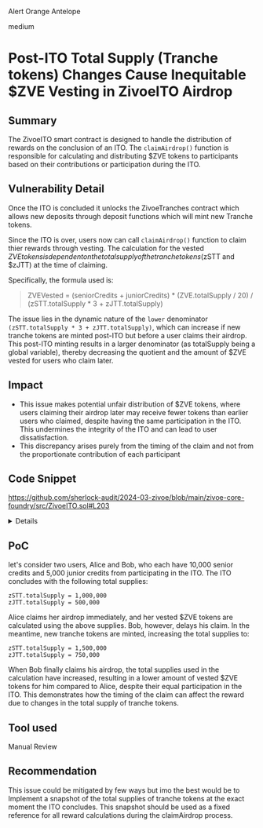 Alert Orange Antelope

medium

# Post-ITO Total Supply (Tranche tokens) Changes Cause Inequitable $ZVE Vesting in ZivoeITO Airdrop

## Summary

The ZivoeITO smart contract is designed to handle the distribution of rewards on the conclusion of an ITO. The `claimAirdrop()` function is responsible for calculating and distributing $ZVE tokens to participants based on their contributions or participation during the ITO.

## Vulnerability Detail

Once the ITO is concluded it unlocks the ZivoeTranches contract which allows new deposits through deposit functions which will mint new Tranche tokens. 

Since the ITO is over, users now can call `claimAirdrop()` function to claim thier rewards through vesting. 
The calculation for the vested $ZVE tokens is dependent on the total supply of the tranche tokens ($zSTT and $zJTT) at the time of claiming. 

Specifically, the formula used is:

> ZVEVested = (seniorCredits + juniorCredits) * (ZVE.totalSupply / 20) / (zSTT.totalSupply * 3 + zJTT.totalSupply)

The issue lies in the dynamic nature of the `lower` denominator `(zSTT.totalSupply * 3 + zJTT.totalSupply)`, which can increase if new tranche tokens are minted post-ITO but before a user claims their airdrop. This post-ITO minting results in a larger denominator (as totalSupply being a global variable), thereby decreasing the quotient and the amount of $ZVE vested for users who claim later.

## Impact

- This issue makes potential unfair distribution of $ZVE tokens, where users claiming their airdrop later may receive fewer tokens than earlier users who claimed, despite having the same participation in the ITO. This undermines the integrity of the ITO and can lead to user dissatisfaction. 
- This discrepancy arises purely from the timing of the claim and not from the proportionate contribution of each participant

## Code Snippet

https://github.com/sherlock-audit/2024-03-zivoe/blob/main/zivoe-core-foundry/src/ZivoeITO.sol#L203

<details>

```solidity
  function claimAirdrop(address depositor) external returns (
        uint256 zSTTClaimed, uint256 zJTTClaimed, uint256 ZVEVested
    ) {
        require(end != 0, "ZivoeITO::claimAirdrop() end == 0");
        require(block.timestamp > end || migrated, "ZivoeITO::claimAirdrop() block.timestamp <= end && !migrated");
        require(!airdropClaimed[depositor], "ZivoeITO::claimAirdrop() airdropClaimed[depositor]");
        require(
            seniorCredits[depositor] > 0 || juniorCredits[depositor] > 0, 
            "ZivoeITO::claimAirdrop() seniorCredits[depositor] == 0 && juniorCredits[depositor] == 0"
        );

        airdropClaimed[depositor] = true;

        // Temporarily store credit values, decrease them to 0 immediately after.
        uint256 seniorCreditsOwned = seniorCredits[depositor];
        uint256 juniorCreditsOwned = juniorCredits[depositor];

        seniorCredits[depositor] = 0;
        juniorCredits[depositor] = 0;

        // Calculate proportion of $ZVE awarded based on $pZVE credits.
        uint256 upper = seniorCreditsOwned + juniorCreditsOwned;
        uint256 middle = IERC20(IZivoeGlobals_ITO(GBL).ZVE()).totalSupply() / 20;

>         uint256 lower = IERC20(IZivoeGlobals_ITO(GBL).zSTT()).totalSupply() * 3 + (
>             IERC20(IZivoeGlobals_ITO(GBL).zJTT()).totalSupply()
>         );

        emit AirdropClaimed(depositor, seniorCreditsOwned / 3, juniorCreditsOwned, upper * middle / lower);

        IERC20(IZivoeGlobals_ITO(GBL).zJTT()).safeTransfer(depositor, juniorCreditsOwned);
        IERC20(IZivoeGlobals_ITO(GBL).zSTT()).safeTransfer(depositor, seniorCreditsOwned / 3);

        if (upper * middle / lower > 0) {
            ITO_IZivoeRewardsVesting(IZivoeGlobals_ITO(GBL).vestZVE()).createVestingSchedule(
                depositor, 0, 360, upper * middle / lower, false
            );
        }
        
        return (seniorCreditsOwned / 3, juniorCreditsOwned, upper * middle / lower);
    }
```

</details>

## PoC

let's consider two users, Alice and Bob, who each have 10,000 senior credits and 5,000 junior credits from participating in the ITO. The ITO concludes with the following total supplies:

    zSTT.totalSupply = 1,000,000
    zJTT.totalSupply = 500,000

Alice claims her airdrop immediately, and her vested $ZVE tokens are calculated using the above supplies. Bob, however, delays his claim. In the meantime, new tranche tokens are minted, increasing the total supplies to:

    zSTT.totalSupply = 1,500,000
    zJTT.totalSupply = 750,000

When Bob finally claims his airdrop, the total supplies used in the calculation have increased, resulting in a lower amount of vested $ZVE tokens for him compared to Alice, despite their equal participation in the ITO.
This demonstrates how the timing of the claim can affect the reward due to changes in the total supply of tranche tokens.

## Tool used

Manual Review

## Recommendation

This issue could be mitigated by few ways but imo the best would be to Implement a snapshot of the total supplies of tranche tokens at the exact moment the ITO concludes. This snapshot should be used as a fixed reference for all reward calculations during the claimAirdrop process.
